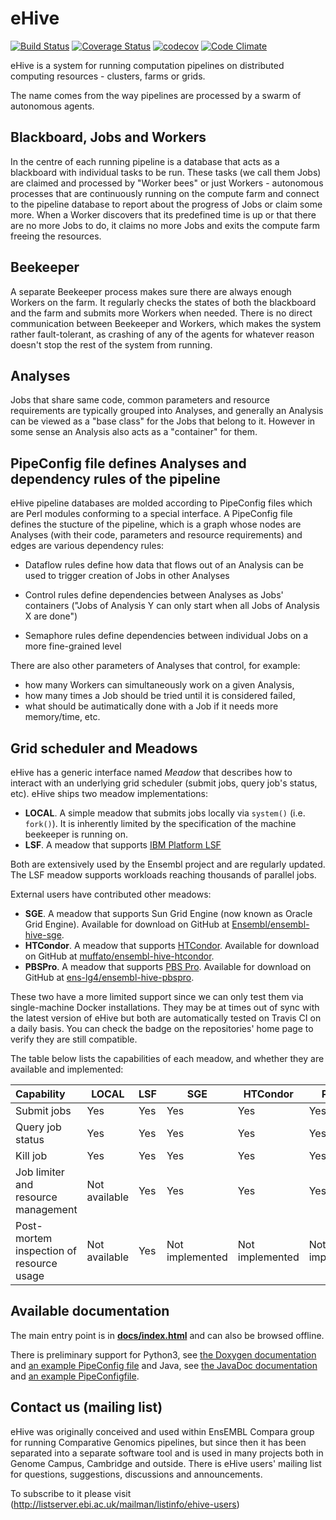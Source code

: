eHive
=====

[![Build Status](https://travis-ci.org/Ensembl/ensembl-hive.svg?branch=master)](https://travis-ci.org/Ensembl/ensembl-hive)
[![Coverage Status](https://coveralls.io/repos/Ensembl/ensembl-hive/badge.svg?branch=master&service=github)](https://coveralls.io/github/Ensembl/ensembl-hive?branch=master)
[![codecov](https://codecov.io/gh/Ensembl/ensembl-hive/branch/master/graph/badge.svg)](https://codecov.io/gh/Ensembl/ensembl-hive/branch/master)
[![Code Climate](https://codeclimate.com/github/Ensembl/ensembl-hive/badges/gpa.svg)](https://codeclimate.com/github/Ensembl/ensembl-hive)


eHive is a system for running computation pipelines on distributed computing resources - clusters, farms or grids.

The name comes from the way pipelines are processed by a swarm of autonomous agents.

Blackboard, Jobs and Workers
----------------------------
In the centre of each running pipeline is a database that acts as a blackboard with individual tasks to be run.
These tasks (we call them Jobs) are claimed and processed by "Worker bees" or just Workers - autonomous processes
that are continuously running on the compute farm and connect to the pipeline database to report about the progress of Jobs
or claim some more. When a Worker discovers that its predefined time is up or that there are no more Jobs to do,
it claims no more Jobs and exits the compute farm freeing the resources.

Beekeeper
---------
A separate Beekeeper process makes sure there are always enough Workers on the farm.
It regularly checks the states of both the blackboard and the farm and submits more Workers when needed.
There is no direct communication between Beekeeper and Workers, which makes the system rather fault-tolerant,
as crashing of any of the agents for whatever reason doesn't stop the rest of the system from running. 

Analyses
--------
Jobs that share same code, common parameters and resource requirements are typically grouped into Analyses,
and generally an Analysis can be viewed as a "base class" for the Jobs that belong to it.
However in some sense an Analysis also acts as a "container" for them.

PipeConfig file defines Analyses and dependency rules of the pipeline
---------------------------------------------------------------------
eHive pipeline databases are molded according to PipeConfig files which are Perl modules conforming to a special interface.
A PipeConfig file defines the stucture of the pipeline, which is a graph whose nodes are Analyses
(with their code, parameters and resource requirements) and edges are various dependency rules:
* Dataflow rules define how data that flows out of an Analysis can be used to trigger creation of Jobs in other Analyses

* Control rules define dependencies between Analyses as Jobs' containers ("Jobs of Analysis Y can only start when all Jobs of Analysis X are done")

* Semaphore rules define dependencies between individual Jobs on a more fine-grained level


There are also other parameters of Analyses that control, for example:
* how many Workers can simultaneously work on a given Analysis,
* how many times a Job should be tried until it is considered failed,
* what should be autimatically done with a Job if it needs more memory/time,
etc.

Grid scheduler and Meadows
--------------------------

eHive has a generic interface named _Meadow_ that describes how to interact with an underlying grid scheduler (submit jobs, query job's status, etc). eHive ships two meadow implementations:
* **LOCAL**. A simple meadow that submits jobs locally via `system()` (i.e. `fork()`). It is inherently limited by the specification of the machine beekeeper is running on.
* **LSF**. A meadow that supports [IBM Platform LSF](http://www-03.ibm.com/systems/spectrum-computing/products/lsf/)

Both are extensively used by the Ensembl project and are regularly updated. The LSF meadow supports workloads reaching thousands of parallel jobs.

External users have contributed other meadows:
* **SGE**. A meadow that supports Sun Grid Engine (now known as Oracle Grid Engine). Available for download on GitHub at [Ensembl/ensembl-hive-sge](https://github.com/Ensembl/ensembl-hive-sge).
* **HTCondor**. A meadow that supports [HTCondor](https://research.cs.wisc.edu/htcondor/). Available for download on GitHub at [muffato/ensembl-hive-htcondor](https://github.com/muffato/ensembl-hive-htcondor).
* **PBSPro**. A meadow that supports [PBS Pro](http://www.pbspro.org). Available for download on GitHub at [ens-lg4/ensembl-hive-pbspro](https://github.com/ens-lg4/ensembl-hive-pbspro).

These two have a more limited support since we can only test them via
single-machine Docker installations.  They may be at times out of sync with
the latest version of eHive but both are automatically tested on Travis CI
on a daily basis. You can check the badge on the repositories' home page to
verify they are still compatible.

The table below lists the capabilities of each meadow, and whether they are available and implemented:

| Capability                               | LOCAL         | LSF | SGE             | HTCondor        | PBSPro          |
| :--------------------------------------- | ------------- | ----| --------------- | --------------- | --------------- |
| Submit jobs                              | Yes           | Yes | Yes             | Yes             | Yes             |
| Query job status                         | Yes           | Yes | Yes             | Yes             | Yes             |
| Kill job                                 | Yes           | Yes | Yes             | Yes             | Yes             |
| Job limiter and resource management      | Not available | Yes | Yes             | Yes             | Yes             |
| Post-mortem inspection of resource usage | Not available | Yes | Not implemented | Not implemented | Not implemented |


Available documentation
-----------------------
The main entry point is in [**docs/index.html**](https://rawgit.com/Ensembl/ensembl-hive/master/docs/index.html) and can also be browsed offline.

There is preliminary support for Python3, see [the Doxygen
documentation](https://rawgit.com/Ensembl/ensembl-hive/master/wrappers/python3/doxygen/index.html) and
[an example PipeConfig
file](modules/Bio/EnsEMBL/Hive/Examples/LongMult/PipeConfig/LongMultSt_pyconf.pm#L139)
and Java, see [the JavaDoc
documentation](https://rawgit.com/Ensembl/ensembl-hive/master/wrappers/java/doc/index.html)
and [an example
PipeConfigfile](modules/Bio/EnsEMBL/Hive/Examples/LongMult/PipeConfig/LongMultSt_javaconf.pm#L139).

Contact us (mailing list)
-------------------------
eHive was originally conceived and used within EnsEMBL Compara group
for running Comparative Genomics pipelines, but since then it has been separated
into a separate software tool and is used in many projects both in Genome Campus, Cambridge and outside.
There is eHive users' mailing list for questions, suggestions, discussions and announcements.

To subscribe to it please visit (http://listserver.ebi.ac.uk/mailman/listinfo/ehive-users)

